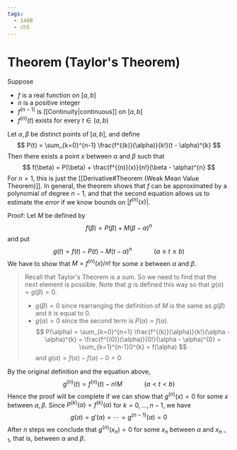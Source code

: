 ```yaml
---
tags:
  - 140B
  - ch5
--- 
```

# Theorem (Taylor's Theorem)
Suppose 
- $f$ is a real function on $[a,b]$
- $n$ is a positive integer
- $f^{(n-1)}$ is [[Continuity|continuous]] on $[a,b]$
- $f^{(n)}(t)$ exists for every $t \in (a,b)$

Let $\alpha, \beta$ be distinct points of $[a,b]$, and define 
$$
P(t) = \sum_{k=0}^{n-1} \frac{f^{(k)}(\alpha)}{k!}(t - \alpha)^{k}
$$
Then there exists a point $x$ between $\alpha$ and $\beta$ such that 
$$
f(\beta) = P(\beta) + \frac{f^{(n)}(x)}{n!}(\beta - \alpha)^{n}
$$
For $n = 1$, this is just the [[Derivative#Theorem (Weak Mean Value Theorem)]]. In general, the theorem shows that $f$ can be approximated by a polynomial of degree $n - 1$, and that the second equation allows us to estimate the *error* if we know bounds on $|f^{(n)}(x)|$.

Proof:
Let $M$ be defined by
$$
f(\beta) = P(\beta) + M(\beta - \alpha)^{n}
$$
and put 
$$
g(t) = f(t) - P(t) - M(t - \alpha)^{n} \quad\quad\quad (a \leq t \leq b)
$$
We have to show that $M = f^{(n)}(x)/n!$ for some $x$ between $\alpha$ and $\beta$. 
> Recall that Taylor's Theorem is a sum. So we need to find that the next element is possible. Note that $g$ is defined this way so that $g(\alpha) = g(\beta) = 0$. 
> - $g(\beta) = 0$ since rearranging the definition of $M$ is the same as $g(\beta)$ and it is equal to $0$. 
> - $g(\alpha) = 0$ since the second term is $P(\alpha) = f(\alpha)$. 
>   $$
>   P(\alpha) 
>   = \sum_{k=0}^{n=1} \frac{f^{(k)}(\alpha)}{k!}(\alpha - \alpha)^{k} 
>   = \frac{f^{(0)}(\alpha)}{0!}(\alpha - \alpha)^{0} + \sum_{k=1}^{n-1}0^{k}
>   = f(\alpha)
>   $$
>   and $g(\alpha) = f(\alpha) - f(\alpha) - 0 = 0$. 

By the original definition and the equation above, 
$$
g^{(n)}(t) = f^{(n)}(t) - n!M \quad\quad\quad (a < t < b)
$$
Hence the proof will be complete if we can show that $g^{(n)}(x) = 0$ for some $x$ between $\alpha, \beta$. Since $P^{(k)}(\alpha) = f^{(k)}(\alpha)$ for $k = 0, \dots, n - 1$, we have 
$$
g(\alpha) = g'(\alpha) = \cdots = g^{(n - 1)}(\alpha) = 0
$$
After $n$ steps we conclude that $g^{(n)}(x_{n}) = 0$ for some $x_{n}$ between $\alpha$ and $x_{n-1}$, that is, between $\alpha$ and $\beta$. 